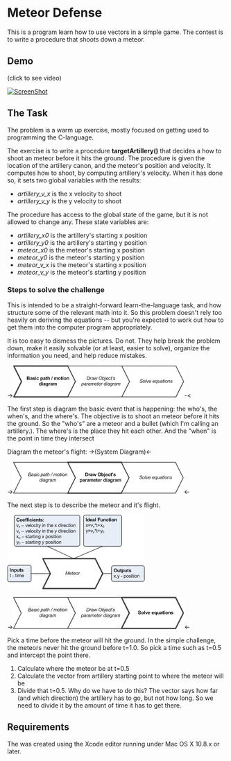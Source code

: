 Meteor Defense
====================

This is a program learn how to use vectors in a simple game.  The contest is to write a procedure that
shoots down a meteor.

Demo
------

(click to see video)

[![ScreenShot](https://i1.ytimg.com/vi/C3um6Djq4mc/mqdefault.jpg)](http://youtu.be/C3um6Djq4mc)


The Task
--------

The problem is a warm up exercise, mostly focused on getting used to programming the C-language.

The exercise is to write a procedure **targetArtillery()** that decides a how to shoot an meteor before it hits the ground.
The procedure is given the location of the artillery canon, and the meteor's position and velocity.
It computes how to shoot, by computing artillery's velocity.  When it has done so, it sets two global
variables with the results:

* *artillery_v_x*  is the x velocity to shoot
* *artillery_v_y*  is the y velocity to shoot

The procedure has access to the global state of the game, but it is not allowed to change any.  These
state variables are:

* *artillery_x0*  is the artillery's starting x position
* *artillery_y0*  is the artillery's starting y position
* *meteor_x0*     is the meteor's starting x position
* *meteor_y0*     is the meteor's starting y position
* *meteor_v_x*     is the meteor's starting x position
* *meteor_v_y*     is the meteor's starting y position


### Steps to solve the challenge

This is intended to be a straight-forward learn-the-language task, and how structure some of the relevant math
into it.  So this problem doesn't rely too heavily on deriving the equations -- but you're expected to work out
how to get them into the computer program appropriately.

It is too easy to dismess the pictures.  Do not.  They help break the problem down, make it easily solvable (or
at least, easier to solve), organize the information you need, and help reduce mistakes.

->![Step 1](step1.png "Step 1")-<

The first step is diagram the basic event that is happening: the who's, the when's, and the where's.
The objective is to shoot an meteor before it hits the ground.  So the "who's" are a meteor and a bullet (which I'm
calling an artillery.).  The where's is the place they hit each other.  And the "when" is the point in time they intersect

Diagram the meteor's flight:
->(System Diagram)<-


->![Step 2](step2.png "Step 2")<-

The next step is to describe the meteor and it's flight.

![Meteor diagram](meteor.png "The meteor's parameters")



->![Step 3](step3.png "Step 3")<-

Pick a time before the meteor will hit the ground.  In the simple challenge, the meteors never hit the ground before t=1.0.
So pick a time such as t=0.5 and intercept the point there.

1. Calculate where the meteor be at t=0.5
2. Calculate the vector from artillery starting point to where the meteor will be
3. Divide that t=0.5.  Why do we have to do this?  The vector says how far (and which direction) the artillery has to go, but not how long.   So we need to divide it by the amount of time it has to get there.




Requirements
---------------
The was created using the Xcode editor running under Mac OS X 10.8.x or later. 

